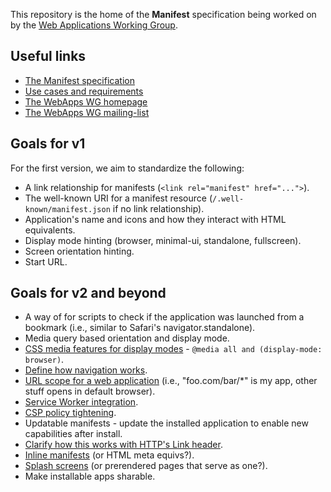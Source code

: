 This repository is the home of the **Manifest** specification being worked on by 
the [Web Applications Working Group](http://www.w3.org/2008/webapps/).

## Useful links
* [The Manifest specification](http://w3c.github.io/manifest/)
* [Use cases and requirements](http://w3c-webmob.github.io/installable-webapps/) 
* [The WebApps WG homepage](http://www.w3.org/2008/webapps/)
* [The WebApps WG mailing-list](http://lists.w3.org/Archives/Public/public-webapps/)

## Goals for v1

For the first version, we aim to standardize the following: 

* A link relationship for manifests (`<link rel="manifest" href="...">`).
* The well-known URI for a manifest resource (`/.well-known/manifest.json` if no link relationship).
* Application's name and icons and how they interact with HTML equivalents.
* Display mode hinting (browser, minimal-ui, standalone, fullscreen).
* Screen orientation hinting.
* Start URL.

## Goals for v2 and beyond
* A way of for scripts to check if the application was launched from a bookmark (i.e., similar to Safari's navigator.standalone). 
* Media query based orientation and display mode.
* [CSS media features for display modes](https://github.com/w3c/manifest/issues/155) - `@media all and (display-mode: browser)`.
* [Define how navigation works](https://github.com/w3c/manifest/issues/142).
* [URL scope for a web application](https://github.com/w3c/manifest/issues/114) (i.e., "foo.com/bar/*" is my app, other stuff opens in default browser).
* [Service Worker integration](https://github.com/w3c/manifest/issues/161).
* [CSP policy tightening](http://w3c.github.io/manifest-csp/).
* Updatable manifests - update the installed application to enable new capabilities after install.
* [Clarify how this works with HTTP's Link header](https://github.com/w3c/manifest/issues/98).
* [Inline manifests](https://github.com/w3c/manifest/issues/91) (or HTML meta equivs?).
* [Splash screens](https://github.com/w3c/manifest/issues/9) (or prerendered pages that serve as one?).
* Make installable apps sharable.
